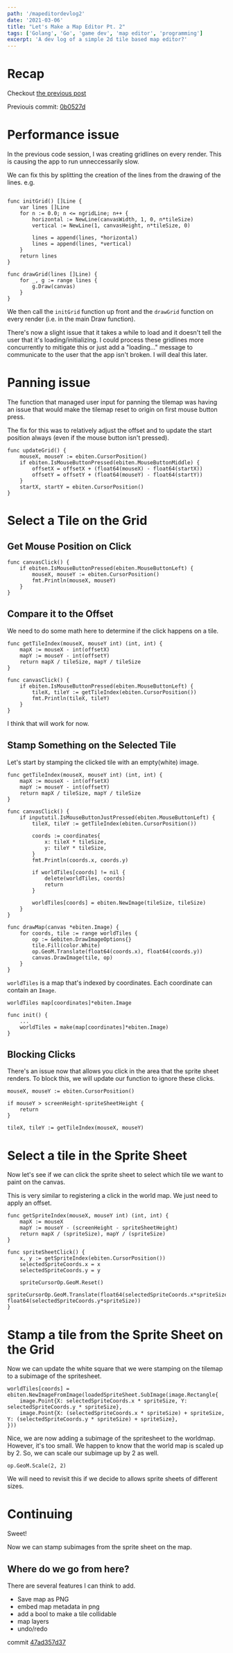 ```yaml
---
path: '/mapeditordevlog2'
date: '2021-03-06'
title: "Let's Make a Map Editor Pt. 2"
tags: ['Golang', 'Go', 'game dev', 'map editor', 'programming']
excerpt: 'A dev log of a simple 2d tile based map editor?'
---
```


# Recap
Checkout [the previous post](../LetsMakeAMapEditor/)

Previouis commit: [0b0527d](https://github.com/dfirebaugh/bananamap/tree/0b0527dfd5b32e2a7158574ca676aa4e66a4d548)

# Performance issue
In the previous code session, I was creating gridlines on every render.  This is causing the app to run unneccessarily slow.

We can fix this by splitting the creation of the lines from the drawing of the lines.
e.g.

```golang

func initGrid() []Line {
	var lines []Line
	for n := 0.0; n <= ngridLine; n++ {
		horizontal := NewLine(canvasWidth, 1, 0, n*tileSize)
		vertical := NewLine(1, canvasHeight, n*tileSize, 0)

		lines = append(lines, *horizontal)
		lines = append(lines, *vertical)
	}
	return lines
}

func drawGrid(lines []Line) {
	for _, g := range lines {
		g.Draw(canvas)
	}
}

```

We then call the `initGrid` function up front and the `drawGrid` function on every render (i.e. in the main Draw function).

There's now a slight issue that it takes a while to load and it doesn't tell the user that it's loading/initializing.  I could process these gridlines more concurrently to mitigate this or just add a "loading..." message to communicate to the user that the app isn't broken.  I will deal this later.

# Panning issue
The function that managed user input for panning the tilemap was having an issue that would make the tilemap reset to origin on first mouse button press.

The fix for this was to relatively adjust the offset and to update the start position always (even if the mouse button isn't pressed).

```golang
func updateGrid() {
	mouseX, mouseY := ebiten.CursorPosition()
	if ebiten.IsMouseButtonPressed(ebiten.MouseButtonMiddle) {
		offsetX = offsetX + (float64(mouseX) - float64(startX))
		offsetY = offsetY + (float64(mouseY) - float64(startY))
	}
	startX, startY = ebiten.CursorPosition()
}
```

# Select a Tile on the Grid

## Get Mouse Position on Click

```golang
func canvasClick() {
	if ebiten.IsMouseButtonPressed(ebiten.MouseButtonLeft) {
		mouseX, mouseY := ebiten.CursorPosition()
		fmt.Println(mouseX, mouseY)
	}
}
```

## Compare it to the Offset
We need to do some math here to determine if the click happens on a tile.

```golang
func getTileIndex(mouseX, mouseY int) (int, int) {
	mapX := mouseX - int(offsetX)
	mapY := mouseY - int(offsetY)
	return mapX / tileSize, mapY / tileSize
}

func canvasClick() {
	if ebiten.IsMouseButtonPressed(ebiten.MouseButtonLeft) {
		tileX, tileY := getTileIndex(ebiten.CursorPosition())
		fmt.Println(tileX, tileY)
	}
}
```

I think that will work for now.

## Stamp Something on the Selected Tile
Let's start by stamping the clicked tile with an empty(white) image.

```golang
func getTileIndex(mouseX, mouseY int) (int, int) {
	mapX := mouseX - int(offsetX)
	mapY := mouseY - int(offsetY)
	return mapX / tileSize, mapY / tileSize
}

func canvasClick() {
	if inpututil.IsMouseButtonJustPressed(ebiten.MouseButtonLeft) {
		tileX, tileY := getTileIndex(ebiten.CursorPosition())

		coords := coordinates{
			x: tileX * tileSize,
			y: tileY * tileSize,
		}
		fmt.Println(coords.x, coords.y)

		if worldTiles[coords] != nil {
			delete(worldTiles, coords)
			return
		}

		worldTiles[coords] = ebiten.NewImage(tileSize, tileSize)
	}
}

func drawMap(canvas *ebiten.Image) {
	for coords, tile := range worldTiles {
		op := &ebiten.DrawImageOptions{}
		tile.Fill(color.White)
		op.GeoM.Translate(float64(coords.x), float64(coords.y))
		canvas.DrawImage(tile, op)
	}
}
```

`worldTiles` is a map that's indexed by coordinates. Each coordinate can contain an `Image`.

```golang
worldTiles map[coordinates]*ebiten.Image

func init() {
	...
	worldTiles = make(map[coordinates]*ebiten.Image)
}
```

## Blocking Clicks 
There's an issue now that allows you click in the area that the sprite sheet renders.
To block this, we will update our function to ignore these clicks.

```golang
mouseX, mouseY := ebiten.CursorPosition()

if mouseY > screenHeight-spriteSheetHeight {
	return
}

tileX, tileY := getTileIndex(mouseX, mouseY)
```

# Select a tile in the Sprite Sheet
Now let's see if we can click the sprite sheet to select which tile we want to paint on the canvas.


This is very similar to registering a click in the world map.  We just need to apply an offset.

```golang
func getSpriteIndex(mouseX, mouseY int) (int, int) {
	mapX := mouseX
	mapY := mouseY - (screenHeight - spriteSheetHeight)
	return mapX / (spriteSize), mapY / (spriteSize)
}

func spriteSheetClick() {
	x, y := getSpriteIndex(ebiten.CursorPosition())
	selectedSpriteCoords.x = x
	selectedSpriteCoords.y = y

	spriteCursorOp.GeoM.Reset()
	spriteCursorOp.GeoM.Translate(float64(selectedSpriteCoords.x*spriteSize), float64(selectedSpriteCoords.y*spriteSize))
}
```

# Stamp a tile from the Sprite Sheet on the Grid
Now we can update the white square that we were stamping on the tilemap to a subimage of the spritesheet.

```golang
worldTiles[coords] = ebiten.NewImageFromImage(loadedSpriteSheet.SubImage(image.Rectangle{
	image.Point{X: selectedSpriteCoords.x * spriteSize, Y: selectedSpriteCoords.y * spriteSize},
	image.Point{X: (selectedSpriteCoords.x * spriteSize) + spriteSize, Y: (selectedSpriteCoords.y * spriteSize) + spriteSize},
}))
```

Nice, we are now adding a subimage of the spritesheet to the worldmap.
However, it's too small.
We happen to know that the world map is scaled up by 2.  So, we can scale our subimage up by 2 as well.

```golang
op.GeoM.Scale(2, 2)
```

We will need to revisit this if we decide to allows sprite sheets of different sizes.


# Continuing
Sweet!

Now we can stamp subimages from the sprite sheet on the map.

## Where do we go from here?
There are several features I can think to add.

* Save map as PNG
* embed map metadata in png
* add a bool to make a tile collidable
* map layers
* undo/redo

commit [47ad357d37](https://github.com/dfirebaugh/bananamap/tree/47ad357d37138b8ac353509897ef765c2293e27e)
